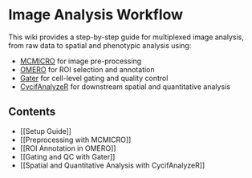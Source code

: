 # Image Analysis Workflow

This wiki provides a step-by-step guide for multiplexed image analysis, from raw data to spatial and phenotypic analysis using:

- [MCMICRO](https://mcmicro.org/) for image pre-processing
- [OMERO](https://www.openmicroscopy.org/omero/) for ROI selection and annotation
- [Gater](https://github.com/labsyspharm/Gater) for cell-level gating and quality control
- [CycifAnalyzeR](https://github.com/kenichi-shimada/CycifAnalyzeR) for downstream spatial and quantitative analysis

## Contents

- [[Setup Guide]]
- [[Preprocessing with MCMICRO]]
- [[ROI Annotation in OMERO]]
- [[Gating and QC with Gater]]
- [[Spatial and Quantitative Analysis with CycifAnalyzeR]]
